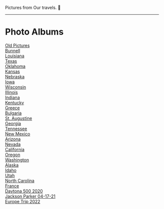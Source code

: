 
Pictures from Our travels. :tada:

---




# Photo Albums
<div id="photo-grid">
  <div class="flex-3-col"><i class="fa fa-camera"></i> <a class="black-link" href="https://goo.gl/photos/C6dLpvw6ZAZkUcNh9" target="_blank">  Old Pictures</a></div>
  <div class="flex-3-col"><i class="fa fa-camera"></i> <a class="black-link" href="https://goo.gl/photos/esmeY9ykw7pCsnv96" target="_blank">  Bunnell</a></div>
  <div class="flex-3-col"><i class="fa fa-camera"></i> <a class="black-link" href="https://goo.gl/photos/pgvQV31h2wHFarTN7" target="_blank">   Louisiana</a></div>
  <div class="flex-3-col"><i class="fa fa-camera"></i> <a class="black-link" href="https://goo.gl/photos/4vuPy3GBsLepXyxA7" target="_blank">  Texas</a></div>
  <div class="flex-3-col"><i class="fa fa-camera"></i> <a class="black-link" href="https://goo.gl/photos/vcioEUzqXxU6GPRQ9" target="_blank">   Oklahoma</a></div>
  <div class="flex-3-col"><i class="fa fa-camera"></i> <a class="black-link" href="https://photos.app.goo.gl/QSYuM0jtdHgvAo8L2" target="_blank">  Kansas</a></div>
  <div class="flex-3-col"><i class="fa fa-camera"></i> <a class="black-link" href="https://photos.app.goo.gl/nTpgko9tIFNs1TlM2" target="_blank">   Nebraska</a></div>
  <div class="flex-3-col"><i class="fa fa-camera"></i> <a class="black-link" href="https://photos.app.goo.gl/U42ewb8ZzCL0EcWV2" target="_blank">  Iowa</a></div>
  <div class="flex-3-col"><i class="fa fa-camera"></i> <a class="black-link" href="https://photos.app.goo.gl/Bijrvkf1X3ucBeSo1" target="_blank">  Wisconsin</a></div>
  <div class="flex-3-col"><i class="fa fa-camera"></i> <a class="black-link" href="https://goo.gl/photos/DQHhTSnwyzWGSepZA" target="_blank">   Illinois</a></div>
  <div class="flex-3-col"><i class="fa fa-camera"></i> <a class="black-link" href="https://goo.gl/photos/BteiVGFgudAuQCa37" target="_blank">  Indiana</a></div>
  <div class="flex-3-col"><i class="fa fa-camera"></i> <a class="black-link" href="https://goo.gl/photos/6sUodG3pRPgFhgNC8" target="_blank">  Kentucky</a></div>
  <div class="flex-3-col"><i class="fa fa-camera"></i> <a class="black-link" href="https://photos.app.goo.gl/J2eg6VQXUEVIAQku1" target="_blank">  Greece</a></div>
  <div class="flex-3-col"><i class="fa fa-camera"></i> <a class="black-link" href="https://photos.app.goo.gl/PwjI2fcUiSFOkBIx2" Target="_blank">  Bulgaria</a></div>
  <div class="flex-3-col"><i class="fa fa-camera"></i> <a class="black-link" href="https://photos.app.goo.gl/abo7gMYd5SOUS26C3" Target="_blank">  St. Augustine</a></div>
  <div class="flex-3-col"><i class="fa fa-camera"></i> <a class="black-link" href="https://photos.app.goo.gl/cpRQD3Jwg7tsSJhV6" Target="_blank">  Georgia</a></div>
  <div class="flex-3-col"><i class="fa fa-camera"></i> <a class="black-link" href="https://photos.app.goo.gl/Lmg34CFGPC88Proi7" Target="_blank">  Tennessee</a></div>
  <div class="flex-3-col"><i class="fa fa-camera"></i> <a class="black-link" href="https://photos.app.goo.gl/VPYjU8Mf7vSweZgcA" Target="_blank">  New Mexico</a></div>
  <div class="flex-3-col"><i class="fa fa-camera"></i> <a class="black-link" href="https://photos.app.goo.gl/zKBygHBgaP4qAwwbA" Target="_blank">  Arizona</a></div>
  <div class="flex-3-col"><i class="fa fa-camera"></i> <a class="black-link" href="https://photos.app.goo.gl/xUDGLBaCeFBhDzJG6" Target="_blank">  Nevada</a></div>
  <div class="flex-3-col"><i class="fa fa-camera"></i> <a class="black-link" href="https://photos.app.goo.gl/PzF3BvGu9qYuZV3z5" Target="_blank">  California</a></div>
  <div class="flex-3-col"><i class="fa fa-camera"></i> <a class="black-link" href="https://photos.app.goo.gl/8KeXtgAFYHpfEQ2M8" Target="_blank">  Oregon</a></div>
  <div class="flex-3-col"><i class="fa fa-camera"></i> <a class="black-link" href="https://photos.app.goo.gl/LTXLkvRw2hota1n57" Target="_blank">  Washington</a></div>
  <div class="flex-3-col"><i class="fa fa-camera"></i> <a class="black-link" href="https://photos.app.goo.gl/x9gCXAfNfPJyt4zu9" Target="_blank">  Alaska</a></div>
  <div class="flex-3-col"><i class="fa fa-camera"></i> <a class="black-link" href="https://photos.app.goo.gl/Th6nNDSeFXXiLRRd8" Target="_blank">  Idaho</a></div>
  <div class="flex-3-col"><i class="fa fa-camera"></i> <a class="black-link" href="https://photos.app.goo.gl/S22USfSdhK2SjhN38" Target="_blank">  Utah</a></div>
  <div class="flex-3-col"><i class="fa fa-camera"></i> <a class="black-link" href="https://photos.app.goo.gl/VBNsPPtiD2SbKKc97" Target="_blank">   North Carolina</a></div>
  <div class="flex-3-col"><i class="fa fa-camera"></i> <a class="black-link" href="https://photos.app.goo.gl/NtQqGr3BMFV3KDLB6" Target="_blank">  France</a></div>
  <div class="flex-3-col"><i class="fa fa-camera"></i> <a class="black-link" href="https://photos.app.goo.gl/uk3wv5mPEkXz8ppG7" Target="_blank">  Daytona 500 2020</a></div>
  <div class="flex-3-col"><i class="fa fa-camera"></i> <a class="black-link" href="https://photos.app.goo.gl/GFWQ92sg82WMV3Jx9" Target="_blank">   Jackson Parker 04-17-21</a></div>
  <div class="flex-3-col"><i class="fa fa-camera"></i> <a class="black-link" href="https://photos.app.goo.gl/xKRzET1SzS7U1VpV6" Target="_blank">   Europe Trip 2022</a></div>
  </div>
